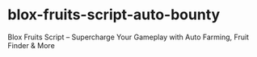 # blox-fruits-script-auto-bounty
Blox Fruits Script – Supercharge Your Gameplay with Auto Farming, Fruit Finder &amp; More
